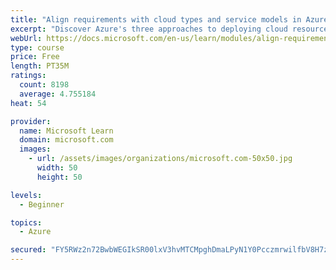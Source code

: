 ```yaml
---
title: "Align requirements with cloud types and service models in Azure"
excerpt: "Discover Azure's three approaches to deploying cloud resources -- public, private, and hybrid -- and learn the difference each makes in your Azure services."
webUrl: https://docs.microsoft.com/en-us/learn/modules/align-requirements-in-azure/
type: course
price: Free
length: PT35M
ratings:
  count: 8198
  average: 4.755184
heat: 54

provider:
  name: Microsoft Learn
  domain: microsoft.com
  images:
    - url: /assets/images/organizations/microsoft.com-50x50.jpg
      width: 50
      height: 50

levels:
  - Beginner

topics:
  - Azure

secured: "FY5RWz2n72BwbWEGIkSR00lxV3hvMTCMpghDmaLPyN1Y0PcczmrwilfbV8H7zk7nfUIedl6jSnmPGliW/o3waFrDHSAlSmMEnlAYe0m8cEMA8V9O9iRg2CK6dTa3rQ+ChBtQiJl4V6YlFkmHeEtQhI5dj8jyity+Qht1x3C/ioLwI7mt6Vq9q1sYbM2ffChOaYmMIFEObkckPlO0fusGpSDaRfQeKSpBew9JcQnXG0m5gWLISZmb0w34qXqhxMxUu8+bn239pBmwuYEQugFVutsDoIFzVhNwK3RK+5P/WZGXXWFtqzfZ4CHz96g6Scg4nA1b94KKXr+YZ/JZkNuAwKiYI6ySROo2Ujesz636mtlbtWUOQcppgJBH86Fcd0DOMnATjhKToP4AUQFTFtV1PcoRRrDwtEreX++3+f8EErg=;OeIMcLA1f20LobbciqE0wQ=="
---
```


